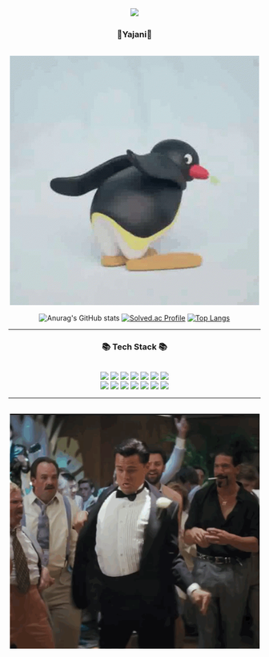 

<div align = "center">
<!-- ![header](https://capsule-render.vercel.app/api?type=waving&&color=gradient&height=100&section=header&fontSize=90) -->
 <img src="https://capsule-render.vercel.app/api?type=waving&color=FF9933&height=200&section=header&text=" "&fontSize=90" />
</div>
<div align = "center">
<h3 style= "font-size = 90px">🌟Yajani🌟</h3>
<br/>

 <img src = "KakaoTalk_20230419_144903842.gif"> 
 
 </br>
 
![Anurag's GitHub stats](https://github-readme-stats.vercel.app/api?username=Yajani&show_icons=true&theme=radical)
[![Solved.ac Profile](http://mazassumnida.wtf/api/v2/generate_badge?boj=yajaniya)](https://solved.ac/yajaniya/)
[![Top Langs](https://github-readme-stats.vercel.app/api/top-langs/?username=Yajani&layout=compact)](https://github.com/Yajani/github-readme-stats)

<!-- ![ㅐㅐ](../KakaoTalk_20230418_173556964.png) -->
<hr>
<h3>📚 Tech Stack 📚</h3>
<div>
<br/>


<img src="https://img.shields.io/badge/Spring-6DB33F?style=flat-square&logo=Spring&logoColor=white"/>
<img src="https://img.shields.io/badge/Spring Boot-6db33f?style=flat&logo=Spring Boot&logoColor=white" />
<img src="https://img.shields.io/badge/Java-007396?style=flat-square&logo=Java&logoColor=white"/>
<img src="https://img.shields.io/badge/Python-3766AB?style=flat-square&logo=Python&logoColor=white"/>
<img src="https://img.shields.io/badge/Oracle-F80000?style=flat-square&logo=Oracle&logoColor=white"/>
<img src="https://img.shields.io/badge/MySQL-4479A1?style=flat&logo=MySQL&logoColor=white" />
<img src="https://img.shields.io/badge/HTML5-E34F26?style=flat&logo=HTML5&logoColor=white" />
 <br/>
<img src="https://img.shields.io/badge/CSS3-1572B6?style=flat&logo=CSS3&logoColor=white" />
<img src="https://img.shields.io/badge/Git-F05032?style=flat-square&logo=Git&logoColor=white"/>
<img src="https://img.shields.io/badge/JavaScript-F7DF1E?style=flat-square&logo=javascript&logoColor=black"/>
<img src="https://img.shields.io/badge/jQuery-0769AD?style=flat&logo=jQuery&logoColor=white" />
<img src="https://img.shields.io/badge/anaconda-44A833?style=for-the-badge&logo=anaconda&logoColor=white">
<img src="https://img.shields.io/badge/c-A8B9CC?style=for-the-badge&logo=c&logoColor=white">
<img src="https://img.shields.io/badge/cplusplus-00599C?style=for-the-badge&logo=cplusplus&logoColor=white">
<hr> 
 
    
</br>
 <img src = "KakaoTalk_20230419_135321211.gif"> 
